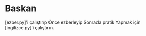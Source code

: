 # Baskan

[ezber.py]'i çalıştırıp Önce ezberleyip Sonrada
pratik Yapmak için [ingilizce.py]'i çalıştırın. 
